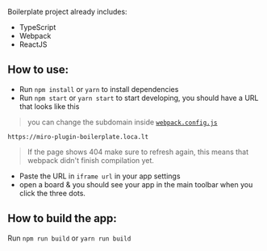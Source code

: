 Boilerplate project already includes:

- TypeScript
- Webpack
- ReactJS

## How to use:

- Run `npm install` or `yarn` to install dependencies
- Run `npm start` or `yarn start` to start developing, you should have a URL that looks like this

> you can change the subdomain inside [`webpack.config.js`](./webpack.config.js)

```
https://miro-plugin-boilerplate.loca.lt
```

> If the page shows 404 make sure to refresh again, this means that webpack didn't finish compilation yet.

- Paste the URL in `iframe url` in your app settings
- open a board & you should see your app in the main toolbar when you click the
  three dots.

## How to build the app:

Run `npm run build` or `yarn run build`
